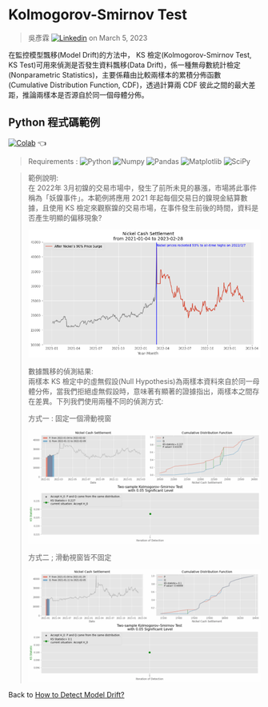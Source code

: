 # Kolmogorov-Smirnov Test  
> 吳彥霖 [![Linkedin](https://img.shields.io/badge/LinkedIn-0077B5?style=for-the-badge&logo=linkedin&logoColor=white)](https://www.linkedin.com/in/yenlinwu/)   on March 5, 2023   

在監控模型飄移(Model Drift)的方法中， KS 檢定(Kolmogorov-Smirnov Test, KS Test)可用來偵測是否發生資料飄移(Data Drift)，係一種無母數統計檢定(Nonparametric Statistics)，主要係藉由比較兩樣本的累積分佈函數(Cumulative Distribution Function, CDF)，透過計算兩 CDF 彼此之間的最大差距，推論兩樣本是否源自於同一個母體分佈。

## Python 程式碼範例    

[![Colab](https://img.shields.io/badge/Python_Script-Google_Colab-yellow.svg)](https://colab.research.google.com/github/YenLinWu/Model_Drift/blob/dev/KS_Test/KS_Test.ipynb)  :point_left:

> Requirements : ![Python](https://img.shields.io/badge/Python-3.8.10-blue.svg) ![Numpy](https://img.shields.io/badge/NumPy-1.22.4-range.svg) ![Pandas](https://img.shields.io/badge/Pandas-1.3.5-range.svg) ![Matplotlib](https://img.shields.io/badge/Matplolib-3.5.3-range.svg) ![SciPy](https://img.shields.io/badge/SciPy-1.10.1-range.svg)    

> 範例說明:   
> 在 2022年 3月初鎳的交易市場中，發生了前所未見的暴漲，市場將此事件稱為「妖鎳事件」。本範例將應用 2021 年起每個交易日的鎳現金結算數據，且使用 KS 檢定來觀察鎳的交易市場，在事件發生前後的時間，資料是否產生明顯的偏移現象?
> <p align="left">
> <img width="550" src="./Imgs/Nickel_Price_Trend.png">
> </p> 
>  
> 數據飄移的偵測結果:   
> 兩樣本 KS 檢定中的虛無假設(Null Hypothesis)為兩樣本資料來自於同一母體分佈，當我們拒絕虛無假設時，意味著有顯著的證據指出，兩樣本之間存在差異。下列我們使用兩種不同的偵測方式:  
>  
> 方式一 : 固定一個滑動視窗 
> <p align="left">
> <img width="550" src="./Imgs/Data_Drift_Detection_in_KS_Test_with_fixed_1_sliding_window.gif">
> </p>
>
> 方式二 ; 滑動視窗皆不固定
> <p align="left">
> <img width="550" src="./Imgs/Data_Drift_Detection_in_KS_Test_with_unfixed_2_sliding_windows.gif">
> </p>

Back to [How to Detect Model Drift?](https://github.com/YenLinWu/Model_Drift#%E6%A8%A1%E5%9E%8B%E9%A3%84%E7%A7%BB-model-drift)

